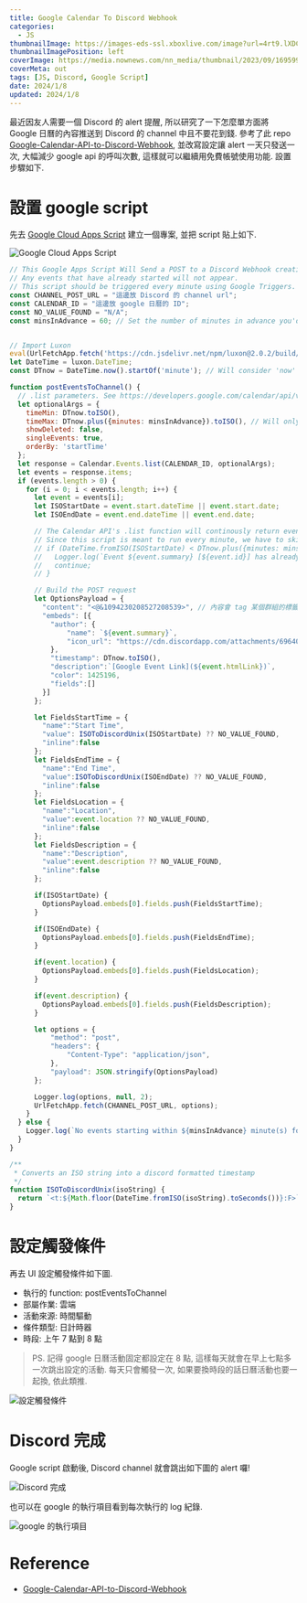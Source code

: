 ```yaml
---
title: Google Calendar To Discord Webhook
categories:
  - JS
thumbnailImage: https://images-eds-ssl.xboxlive.com/image?url=4rt9.lXDC4H_93laV1_eHHFT949fUipzkiFOBH3fAiZZUCdYojwUyX2aTonS1aIwMrx6NUIsHfUHSLzjGJFxxsG72wAo9EWJR4yQWyJJaDb6rYcBtJvTvH3UoAS4JFNDaxGhmKNaMwgElLURlRFeVkLCjkfnXmWtINWZIrPGYq0-&format=source
thumbnailImagePosition: left
coverImage: https://media.nownews.com/nn_media/thumbnail/2023/09/1695994487590-d3650fef35e74f04bf6010d0078f8fcd-1200x675.webp?unShow=false
coverMeta: out
tags: [JS, Discord, Google Script]
date: 2024/1/8
updated: 2024/1/8
---
```


最近因友人需要一個 Discord 的 alert 提醒, 所以研究了一下怎麼單方面將 Google 日曆的內容推送到 Discord 的 channel 中且不要花到錢. 參考了此 repo [Google-Calendar-API-to-Discord-Webhook](https://github.com/DjMuffinTops/Google-Calendar-API-to-Discord-Webhook), 並改寫設定讓 alert 一天只發送一次, 大幅減少 google api 的呼叫次數, 這樣就可以繼續用免費帳號使用功能. 設置步驟如下.

<!--more-->

# 設置 google script

先去 [Google Cloud Apps Script](https://script.google.com) 建立一個專案, 並把 script 貼上如下.

![Google Cloud Apps Script](https://media.discordapp.net/attachments/1135775611948900472/1193819554758000700/image.png?ex=65ae1a19&is=659ba519&hm=60e69ec50820a59e7017ed50c3abfb09a2e86a6b8d09bce6d567ab49ddfa6509&=&format=webp&quality=lossless&width=832&height=415)

```js
// This Google Apps Script Will Send a POST to a Discord Webhook creating embed messages of any events starting within the next minute of execution.
// Any events that have already started will not appear.
// This script should be triggered every minute using Google Triggers.
const CHANNEL_POST_URL = "這邊放 Discord 的 channel url";
const CALENDAR_ID = "這邊放 google 日曆的 ID";
const NO_VALUE_FOUND = "N/A";
const minsInAdvance = 60; // Set the number of minutes in advance you'd like events to be posted to discord. Must be 1 or greater 這邊因為會改成一天只有7~8點這個時段發送一次, 所以要設定 script 觸發時間後的 60 分鐘有掃到的日曆事件都要丟出來. google 日曆那邊的事件就是設定 8 點. 就能一天發一次.


// Import Luxon
eval(UrlFetchApp.fetch('https://cdn.jsdelivr.net/npm/luxon@2.0.2/build/global/luxon.min.js').getContentText());
let DateTime = luxon.DateTime;
const DTnow = DateTime.now().startOf('minute'); // Will consider 'now' as the beginning the minute to deal with second offsets issues with trigger over time.

function postEventsToChannel() {
  // .list parameters. See https://developers.google.com/calendar/api/v3/reference/events/list?hl=en
  let optionalArgs = {
    timeMin: DTnow.toISO(),
    timeMax: DTnow.plus({minutes: minsInAdvance}).toISO(), // Will only show events starting in the next x minutes
    showDeleted: false,
    singleEvents: true,
    orderBy: 'startTime'
  };
  let response = Calendar.Events.list(CALENDAR_ID, optionalArgs);
  let events = response.items;
  if (events.length > 0) {
    for (i = 0; i < events.length; i++) {
      let event = events[i];
      let ISOStartDate = event.start.dateTime || event.start.date;
      let ISOEndDate = event.end.dateTime || event.end.date;

      // The Calendar API's .list function will continously return events whose endDate has not been reached yet (timeMin is based on the event's end time)
      // Since this script is meant to run every minute, we have to skip these events ourselves
      // if (DateTime.fromISO(ISOStartDate) < DTnow.plus({minutes: minsInAdvance - 1})) {
      //   Logger.log(`Event ${event.summary} [${event.id}] has already started. Skipping`);
      //   continue;
      // }

      // Build the POST request
      let OptionsPayload = {
        "content": "‌<@&1094230208527208539>‌", // 內容會 tag 某個群組的標籤, 這樣群組內的人才能確定跳出通知, 不會因為個人設定而消失
        "embeds": [{
          "author": {
              "name": `${event.summary}`,
              "icon_url": "https://cdn.discordapp.com/attachments/696400605908041794/888874282950750238/1200px-Google_Calendar_icon_28202029.png"
          },
          "timestamp": DTnow.toISO(),
          "description":`[Google Event Link](${event.htmlLink})`,
          "color": 1425196,
          "fields":[]
        }]
      };

      let FieldsStartTime = {
        "name":"Start Time",
        "value": ISOToDiscordUnix(ISOStartDate) ?? NO_VALUE_FOUND,
        "inline":false
      };
      let FieldsEndTime = {
        "name":"End Time",
        "value":ISOToDiscordUnix(ISOEndDate) ?? NO_VALUE_FOUND,
        "inline":false
      };
      let FieldsLocation = {
        "name":"Location",
        "value":event.location ?? NO_VALUE_FOUND,
        "inline":false
      };
      let FieldsDescription = {
        "name":"Description",
        "value":event.description ?? NO_VALUE_FOUND,
        "inline":false
      };

      if(ISOStartDate) {
        OptionsPayload.embeds[0].fields.push(FieldsStartTime);
      }

      if(ISOEndDate) {
        OptionsPayload.embeds[0].fields.push(FieldsEndTime);
      }

      if(event.location) {
        OptionsPayload.embeds[0].fields.push(FieldsLocation);
      }

      if(event.description) {
        OptionsPayload.embeds[0].fields.push(FieldsDescription);
      }

      let options = {
          "method": "post",
          "headers": {
              "Content-Type": "application/json",
          },
          "payload": JSON.stringify(OptionsPayload)
      };

      Logger.log(options, null, 2);
      UrlFetchApp.fetch(CHANNEL_POST_URL, options);
    }
  } else {
    Logger.log(`No events starting within ${minsInAdvance} minute(s) found.`);
  }
}

/**
 * Converts an ISO string into a discord formatted timestamp
 */
function ISOToDiscordUnix(isoString) {
  return `<t:${Math.floor(DateTime.fromISO(isoString).toSeconds())}:F>`
}
```

# 設定觸發條件

再去 UI 設定觸發條件如下圖.

* 執行的 function: postEventsToChannel
* 部屬作業: 雲端
* 活動來源: 時間驅動
* 條件類型: 日計時器
* 時段: 上午 7 點到 8 點

> PS. 記得 google 日曆活動固定都設定在 8 點, 這樣每天就會在早上七點多一次跳出設定的活動. 每天只會觸發一次, 如果要換時段的話日曆活動也要一起換, 依此類推.

![設定觸發條件](https://media.discordapp.net/attachments/1135775611948900472/1193820455056977940/image.png?ex=65ae1af0&is=659ba5f0&hm=cf3fba8e01e78e3a3e03479b65c7ce02fe1193ed47dbcb10b05af50582d13eb4&=&format=webp&quality=lossless&width=832&height=415)

# Discord 完成

Google script 啟動後, Discord channel 就會跳出如下圖的 alert 囉!

![Discord 完成](https://media.discordapp.net/attachments/1135775611948900472/1193822236579213412/image.png?ex=65ae1c99&is=659ba799&hm=5b255cffab57813776c56165859c4f2a5cf9e73da81699c18bb0203b3fbf962b&=&format=webp&quality=lossless)

也可以在 google 的執行項目看到每次執行的 log 紀錄.

![google 的執行項目](https://media.discordapp.net/attachments/1135775611948900472/1193822881562509402/image.png?ex=65ae1d33&is=659ba833&hm=79818e5d25df672ce72f59fdfeab9278d7cb0a634796603d2c80db4d9d565bba&=&format=webp&quality=lossless&width=832&height=415)

# Reference

* [Google-Calendar-API-to-Discord-Webhook](https://github.com/DjMuffinTops/Google-Calendar-API-to-Discord-Webhook)